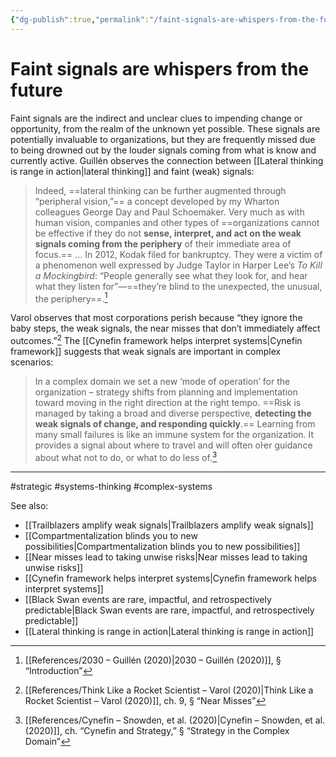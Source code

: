 ```yaml
---
{"dg-publish":true,"permalink":"/faint-signals-are-whispers-from-the-future/"}
---
```


# Faint signals are whispers from the future

Faint signals are the indirect and unclear clues to impending change or opportunity, from the realm of the unknown yet possible. These signals are potentially invaluable to organizations, but they are frequently missed due to being drowned out by the louder signals coming from what is know and currently active. Guillén observes the connection between [[Lateral thinking is range in action\|lateral thinking]] and faint (weak) signals:

> Indeed, ==lateral thinking can be further augmented through “peripheral vision,”== a concept developed by my Wharton colleagues George Day and Paul Schoemaker. Very much as with human vision, companies and other types of ==organizations cannot be effective if they do not **sense, interpret, and act on the weak signals coming from the periphery** of their immediate area of focus.==
> …
> In 2012, Kodak filed for bankruptcy. They were a victim of a phenomenon well expressed by Judge Taylor in Harper Lee’s *To Kill a Mockingbird*: “People generally see what they look for, and hear what they listen for”—==they’re blind to the unexpected, the unusual, the periphery==.[^1]

Varol observes that most corporations perish because “they ignore the baby steps, the weak signals, the near misses that don’t immediately affect outcomes.”[^2] The [[Cynefin framework helps interpret systems\|Cynefin framework]] suggests that weak signals are important in complex scenarios:

> In a complex domain we set a new ‘mode of operation’ for the organization – strategy shifts from planning and implementation toward moving in the right direction at the right tempo. ==Risk is managed by taking a broad and diverse perspective, **detecting the weak signals of change, and responding quickly**.== Learning from many small failures is like an immune system for the organization. It provides a signal about where to travel and will often oŀer guidance about what not to do, or what to do less of.[^3]

---
#strategic #systems-thinking #complex-systems 

See also:
- [[Trailblazers amplify weak signals\|Trailblazers amplify weak signals]]
- [[Compartmentalization blinds you to new possibilities\|Compartmentalization blinds you to new possibilities]]
- [[Near misses lead to taking unwise risks\|Near misses lead to taking unwise risks]]
- [[Cynefin framework helps interpret systems\|Cynefin framework helps interpret systems]]
- [[Black Swan events are rare, impactful, and retrospectively predictable\|Black Swan events are rare, impactful, and retrospectively predictable]]
- [[Lateral thinking is range in action\|Lateral thinking is range in action]]

[^1]: [[References/2030 – Guillén (2020)\|2030 – Guillén (2020)]], § “Introduction”
[^2]: [[References/Think Like a Rocket Scientist – Varol (2020)\|Think Like a Rocket Scientist – Varol (2020)]], ch. 9, § “Near Misses”
[^3]: [[References/Cynefin – Snowden, et al. (2020)\|Cynefin – Snowden, et al. (2020)]], ch. “Cynefin and Strategy,” § “Strategy in the Complex Domain”
